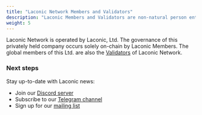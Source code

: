 ```yaml
---
title: "Laconic Network Members and Validators"
description: "Laconic Members and Validators are non-natural person entities distributed geographically who ensure the governance and operations of the network."
weight: 5
---
```


Laconic Network is operated by Laconic, Ltd. The governance of this privately held company occurs solely on-chain by Laconic Members. The global members of this Ltd. are also the [Validators](/glossary/validator/) of Laconic Network.

### Next steps

Stay up-to-date with Laconic news:

- Join our [Discord server](https://discord.com/invite/ukhbBemyxY)
- Subscribe to our [Telegram channel](https://t.me/laconicnetwork)
- Sign up for our [mailing list](https://www.laconic.com/)